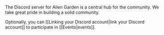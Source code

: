 The Discord server for Alien Garden is a central hub for the community. We take great pride in building a solid community. 

Optionally, you can [[Linking your Discord account|link your Discord account]] to participate in [[Events|events]].
